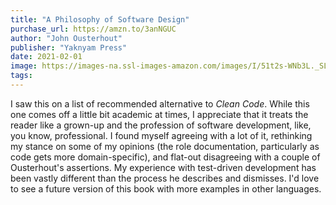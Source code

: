 ```yaml
---
title: "A Philosophy of Software Design"
purchase_url: https://amzn.to/3anNGUC
author: "John Ousterhout"
publisher: "Yaknyam Press"
date: 2021-02-01
image: https://images-na.ssl-images-amazon.com/images/I/51t2s-WNb3L._SL75_.jpg
tags:
---
```


I saw this on a list of recommended alternative to _Clean Code_. While this
one comes off a little bit academic at times, I appreciate that it treats
the reader like a grown-up and the profession of software development, like,
you know, professional. I found myself agreeing with a lot of it, rethinking
my stance on some of my opinions (the role documentation, particularly as
code gets more domain-specific), and flat-out disagreeing with a couple of
Ousterhout's assertions. My experience with test-driven development has been
vastly different than the process he describes and dismisses. I'd love to
see a future version of this book with more examples in other languages.
